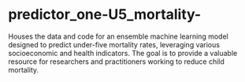 # predictor_one-U5_mortality-
Houses the data and code for an ensemble machine learning model designed to predict under-five mortality rates, leveraging various socioeconomic and health indicators.  The goal is to provide a valuable resource for researchers and practitioners working to reduce child mortality. 
